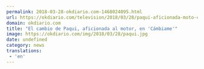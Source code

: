 ```yaml
---
permalink: 2018-03-28-okdiario.com-1468024095.html
url: https://okdiario.com/television/2018/03/28/paqui-aficionada-moto-cambiame-2038749
domain: okdiario.com
title: "El cambio de Paqui, aficionada al motor, en 'Cámbiame'"
image: https://okdiario.com/img/2018/03/28/paqui.jpg
date: undefined
category: news
translations: 
 - 'en'
---
```


